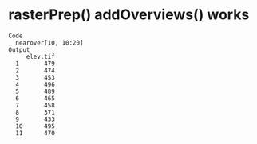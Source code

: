 # rasterPrep() addOverviews() works

    Code
      nearover[10, 10:20]
    Output
         elev.tif
      1       479
      2       474
      3       453
      4       496
      5       489
      6       465
      7       458
      8       371
      9       433
      10      495
      11      470

